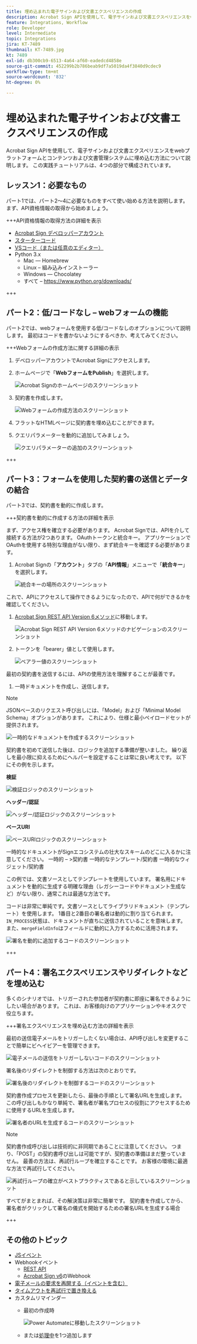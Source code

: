 ```yaml
---
title: 埋め込まれた電子サインおよび文書エクスペリエンスの作成
description: Acrobat Sign APIを使用して、電子サインおよび文書エクスペリエンスをwebプラットフォームとコンテンツおよび文書管理システムに埋め込む方法について説明します
feature: Integrations, Workflow
role: Developer
level: Intermediate
topic: Integrations
jira: KT-7489
thumbnail: KT-7489.jpg
kt: 7489
exl-id: db300cb9-6513-4a64-af60-eadedcd4858e
source-git-commit: 452299b2b786beab9df7a5019da4f3840d9cdec9
workflow-type: tm+mt
source-wordcount: '832'
ht-degree: 0%

---
```


# 埋め込まれた電子サインおよび文書エクスペリエンスの作成

Acrobat Sign APIを使用して、電子サインおよび文書エクスペリエンスをwebプラットフォームとコンテンツおよび文書管理システムに埋め込む方法について説明します。 この実践チュートリアルは、4つの部分で構成されています。

## レッスン1：必要なもの

パート1では、パート2～4に必要なものをすべて使い始める方法を説明します。 まず、API資格情報の取得から始めましょう。

+++API資格情報の取得方法の詳細を表示

* [Acrobat Sign デベロッパーアカウント](https://acrobat.adobe.com/jp/ja/sign/developer-form.html)
* [スターターコード](https://github.com/benvanderberg/adobe-sign-api-tutorial)
* [VSコード（または任意のエディター）](https://code.visualstudio.com)
* Python 3.x
   * Mac — Homebrew
   * Linux – 組み込みインストーラー
   * Windows — Chocolatey
   * すべて – https://www.python.org/downloads/

+++

## パート2：低/コードなし – webフォームの機能

パート2では、webフォームを使用する低/コードなしのオプションについて説明します。 最初はコードを書かないようにするべきか、考えてみてください。

+++Webフォームの作成方法に関する詳細の表示

1. デベロッパーアカウントでAcrobat Signにアクセスします。

1. ホームページで「**WebフォームをPublish**」を選択します。

   ![Acrobat Signのホームページのスクリーンショット](assets/embeddedesignature/embed_1.png)

1. 契約書を作成します。

   ![Webフォームの作成方法のスクリーンショット](assets/embeddedesignature/embed_2.png)

1. フラットなHTMLページに契約書を埋め込むことができます。

1. クエリパラメーターを動的に追加してみましょう。

   ![クエリパラメーターの追加のスクリーンショット](assets/embeddedesignature/embed_3.png)

+++

## パート3：フォームを使用した契約書の送信とデータの結合

パート3では、契約書を動的に作成します。

+++契約書を動的に作成する方法の詳細を表示

まず、アクセス権を確立する必要があります。 Acrobat Signでは、APIを介して接続する方法が2つあります。 OAuthトークンと統合キー。 アプリケーションでOAuthを使用する特別な理由がない限り、まず統合キーを確認する必要があります。

1. Acrobat Signの「**アカウント**」タブの「**API情報**」メニューで「**統合キー**」を選択します。

   ![統合キーの場所のスクリーンショット](assets/embeddedesignature/embed_4.png)

これで、APIにアクセスして操作できるようになったので、APIで何ができるかを確認してください。

1. [Acrobat Sign REST API Version 6メソッド](http://adobesign.com/public/docs/restapi/v6)に移動します。

   ![Acrobat Sign REST API Version 6メソッドのナビゲーションのスクリーンショット](assets/embeddedesignature/embed_5.png)

1. トークンを「bearer」値として使用します。

   ![ベアラー値のスクリーンショット](assets/embeddedesignature/embed_6.png)

最初の契約書を送信するには、APIの使用方法を理解することが最善です。

1. 一時ドキュメントを作成し、送信します。

>[!NOTE]
>
>JSONベースのリクエスト呼び出しには、「Model」および「Minimal Model Schema」オプションがあります。 これにより、仕様と最小ペイロードセットが提供されます。

![一時的なドキュメントを作成するスクリーンショット](assets/embeddedesignature/embed_7.png)

契約書を初めて送信した後は、ロジックを追加する準備が整いました。 繰り返しを最小限に抑えるためにヘルパーを設定することは常に良い考えです。 以下にその例を示します。

**検証**

![検証ロジックのスクリーンショット](assets/embeddedesignature/embed_8.png)

**ヘッダー/認証**

![ヘッダー/認証ロジックのスクリーンショット](assets/embeddedesignature/embed_9.png)

**ベースURI**

![ベースURIロジックのスクリーンショット](assets/embeddedesignature/embed_10.png)

一時的なドキュメントがSignエコシステムの壮大なスキームのどこに入るかに注意してください。
一時的 – >契約書
一時的なテンプレート/契約書
一時的なウィジェット/契約書

この例では、文書ソースとしてテンプレートを使用しています。 署名用にドキュメントを動的に生成する明確な理由（レガシーコードやドキュメント生成など）がない限り、通常これは最適な方法です。

コードは非常に単純です。文書ソースとしてライブラリドキュメント（テンプレート）を使用します。 1番目と2番目の署名者は動的に割り当てられます。 `IN_PROCESS`状態は、ドキュメントが直ちに送信されていることを意味します。 また、`mergeFieldInfo`はフィールドに動的に入力するために活用されます。

![署名を動的に追加するコードのスクリーンショット](assets/embeddedesignature/embed_11.png)

+++

## パート4：署名エクスペリエンスやリダイレクトなどを埋め込む

多くのシナリオでは、トリガーされた参加者が契約書に即座に署名できるようにしたい場合があります。 これは、お客様向けのアプリケーションやキオスクで役立ちます。

+++署名エクスペリエンスを埋め込む方法の詳細を表示

最初の送信電子メールをトリガーしたくない場合は、API呼び出しを変更することで簡単にビヘイビアーを管理できます。

![電子メールの送信をトリガーしないコードのスクリーンショット](assets/embeddedesignature/embed_12.png)

署名後のリダイレクトを制御する方法は次のとおりです。

![署名後のリダイレクトを制御するコードのスクリーンショット](assets/embeddedesignature/embed_13.png)

契約書作成プロセスを更新したら、最後の手順として署名URLを生成します。 この呼び出しもかなり単純で、署名者が署名プロセスの役割にアクセスするために使用するURLを生成します。

![署名者のURLを生成するコードのスクリーンショット](assets/embeddedesignature/embed_14.png)

>[!NOTE]
>
>契約書作成呼び出しは技術的に非同期であることに注意してください。 つまり、「POST」の契約書呼び出しは可能ですが、契約書の準備はまだ整っていません。 最善の方法は、再試行ループを確立することです。 お客様の環境に最適な方法で再試行してください。

![再試行ループの確立がベストプラクティスであると示しているスクリーンショット](assets/embeddedesignature/embed_15.png)

すべてがまとまれば、その解決策は非常に簡単です。 契約書を作成してから、署名者がクリックして署名の儀式を開始するための署名URLを生成する場合

+++

## その他のトピック

* [JSイベント](https://www.adobe.io/apis/documentcloud/sign/docs.html#!adobedocs/adobe-sign/master/events.md)
* Webhookイベント
   * [REST API](https://sign-acs.na1.echosign.com/public/docs/restapi/v6#!/webhooks/createWebhook)
   * [Acrobat Sign v6](https://www.adobe.io/apis/documentcloud/sign/docs.html#!adobedocs/adobe-sign/master/webhooks.md)のWebhook
* [電子メールの要求を再開する（イベントを含む）](https://sign-acs.na1.echosign.com/public/docs/restapi/v6#!/agreements/updateAgreement)
* [タイムアウトを再試行で置き換える](https://stackoverflow.com/questions/23267409/how-to-implement-retry-mechanism-into-python-requests-library)
* カスタムリマインダー
   * 最初の作成時

     ![Power Automateに移動したスクリーンショット](assets/embeddedesignature/embed_16.png)

   * または[処理中](https://sign-acs.na1.echosign.com/public/docs/restapi/v6#!/agreements/createReminderOnParticipant)を1つ追加します
